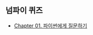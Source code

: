 ## 넘파이 퀴즈


* [Chapter 01. 파이썬에게 질문하기](https://colab.research.google.com/github/SeoulTechPSE/EngNm/blob/master/python_basic/ch01.ipynb)
